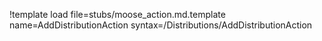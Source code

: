 !template load file=stubs/moose_action.md.template name=AddDistributionAction syntax=/Distributions/AddDistributionAction